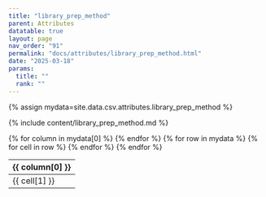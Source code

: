 ```yaml
---
title: "library_prep_method"
parent: Attributes
datatable: true
layout: page
nav_order: "91"
permalink: "docs/attributes/library_prep_method.html"
date: "2025-03-18"
params:
  title: ""
  rank: ""
---
```

{% assign mydata=site.data.csv.attributes.library_prep_method %} 

{% include content/library_prep_method.md %}

<table id="myTable" class="display" style="width:100%">
    <thead>
    {% for column in mydata[0] %}
        <th>{{ column[0] }}</th>
    {% endfor %}
    </thead>
    <tbody>
    {% for row in mydata %}
        <tr>
        {% for cell in row %}
            <td>{{ cell[1] }}</td>
        {% endfor %}
        </tr>
    {% endfor %}
    </tbody>
</table>
<script type="text/javascript">
  $(document).ready(function () {
    $('#myTable').DataTable({
      responsive: true,
      deferRender: false,
      paging: false,
      order: [],
    });
  });
</script>
